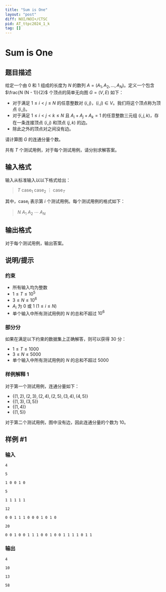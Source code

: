 ```yaml
---
title: "Sum is One"
layout: "post"
diff: NOI/NOI+/CTSC
pid: AT_ttpc2024_1_k
tag: []
---
```


# Sum is One

## 题目描述

给定一个由 $0$ 和 $1$ 组成的长度为 $N$ 的数列 $A = (A_1, A_2, \dots, A_N)$。定义一个包含 $\frac{N (N - 1)}{2}$ 个顶点的简单无向图 $G = (V, E)$ 如下：

- 对于满足 $1 \leq i < j \leq N$ 的任意整数对 $(i, j)$，$(i, j) \in V$。我们将这个顶点称为顶点 $(i, j)$。
- 对于满足 $1 \leq i < j < k \leq N$ 且 $A_i + A_j + A_k = 1$ 的任意整数三元组 $(i, j, k)$，存在一条连接顶点 $(i, j)$ 和顶点 $(j, k)$ 的边。
- 除此之外的顶点对之间没有边。

请计算图 $G$ 的连通分量个数。

共有 $T$ 个测试用例，对于每个测试用例，请分别求解答案。

## 输入格式

输入从标准输入以以下格式给出：

> $T$
> $\text{case}_1$
> $\text{case}_2$
> $\vdots$
> $\text{case}_T$

其中，$\text{case}_i$ 表示第 $i$ 个测试用例。每个测试用例的格式如下：

> $N$
> $A_1$ $A_2$ $\cdots$ $A_N$

## 输出格式

对于每个测试用例，输出答案。

## 说明/提示

### 约束

- 所有输入均为整数
- $1 \leq T \leq 10^5$
- $3 \leq N \leq 10^6$
- $A_i$ 为 $0$ 或 $1$ ($1 \leq i \leq N$)
- 单个输入中所有测试用例的 $N$ 的总和不超过 $10^6$

### 部分分

如果在满足以下约束的数据集上正确解答，则可以获得 $30$ 分：

- $1 \leq T \leq 1000$
- $3 \leq N \leq 5000$
- 单个输入中所有测试用例的 $N$ 的总和不超过 $5000$

### 样例解释 1

对于第一个测试用例，连通分量如下：
- $\lbrace (1,2), (2,3), (2,4), (2,5), (3,4), (4,5) \rbrace$
- $\lbrace (1,3), (3,5) \rbrace$
- $\lbrace (1,4) \rbrace$
- $\lbrace (1,5) \rbrace$

对于第二个测试用例，图中没有边，因此连通分量的个数为 $10$。

## 样例 #1

### 输入

```
4
5
1 0 0 1 0
5
1 1 1 1 1
12
0 0 1 1 1 0 0 0 1 0 1 0
20
0 0 1 0 0 1 1 1 0 0 1 0 0 1 1 1 1 0 1 1
```

### 输出

```
4
10
13
58
```

